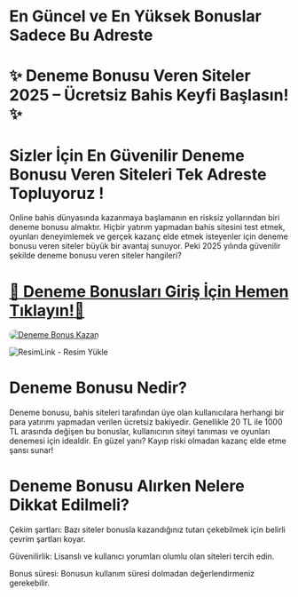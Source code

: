 # En Güncel ve En Yüksek Bonuslar Sadece Bu Adreste


<h1>✨ Deneme Bonusu Veren Siteler 2025 – Ücretsiz Bahis Keyfi Başlasın! ✨</h1>

# Sizler İçin En Güvenilir Deneme Bonusu Veren Siteleri Tek Adreste Topluyoruz !

Online bahis dünyasında kazanmaya başlamanın en risksiz yollarından biri deneme bonusu almaktır. Hiçbir yatırım yapmadan bahis sitesini test etmek, oyunları deneyimlemek ve gerçek kazanç elde etmek isteyenler için deneme bonusu veren siteler büyük bir avantaj sunuyor. Peki 2025 yılında güvenilir şekilde deneme bonusu veren siteler hangileri?

# <a href="https://t.me/+0JOgru5ccMkzODNk" title="Deneme Bonusları Giriş Adresi">🔗 Deneme Bonusları Giriş İçin Hemen Tıklayın!🔗</a>

<a href="https://t.me/+0JOgru5ccMkzODNk" title="Deneme Bonus Fırsatları">
    <img src="https://i.ibb.co/5K7Ks6w/zzzz3.gif" alt="Deneme Bonus Kazan" style="max-width:100%; height:auto; border-radius:8px;">
</a>
<div class="description">

<img src="https://r.resimlink.com/USWEw7dKV.png" title="ResimLink - Resim Yükle" alt="ResimLink - Resim Yükle"></a>


# Deneme Bonusu Nedir?
Deneme bonusu, bahis siteleri tarafından üye olan kullanıcılara herhangi bir para yatırımı yapmadan verilen ücretsiz bakiyedir. Genellikle 20 TL ile 1000 TL arasında değişen bu bonuslar, kullanıcının siteyi tanıması ve oyunları denemesi için idealdir. En güzel yanı? Kayıp riski olmadan kazanç elde etme şansı sunar!


# Deneme Bonusu Alırken Nelere Dikkat Edilmeli?
Çekim şartları: Bazı siteler bonusla kazandığınız tutarı çekebilmek için belirli çevrim şartları koyar.

Güvenilirlik: Lisanslı ve kullanıcı yorumları olumlu olan siteleri tercih edin.

Bonus süresi: Bonusun kullanım süresi dolmadan değerlendirmeniz gerekebilir.
